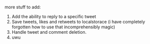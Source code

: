 more stuff to add: 
1. Add the ability to reply to a specific tweet
2. Save tweets, likes and retweets to localstorace (i have completely forgotten how to use that incomprehensibly magic)
3. Handle tweet and comment deletion.
4. uwu 
